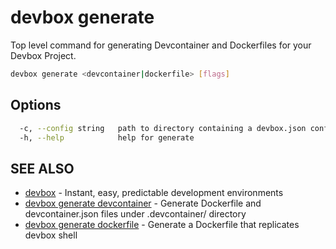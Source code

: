 # devbox generate

Top level command for generating Devcontainer and Dockerfiles for your Devbox Project. 

```bash
devbox generate <devcontainer|dockerfile> [flags]
```

## Options

```bash
  -c, --config string   path to directory containing a devbox.json config file
  -h, --help            help for generate
```

## SEE ALSO

* [devbox](devbox.md)	 - Instant, easy, predictable development environments
* [devbox generate devcontainer](devbox_generate_devcontainer.md)	 - Generate Dockerfile and devcontainer.json files under .devcontainer/ directory
* [devbox generate dockerfile](devbox_generate_dockerfile.md)	 - Generate a Dockerfile that replicates devbox shell

